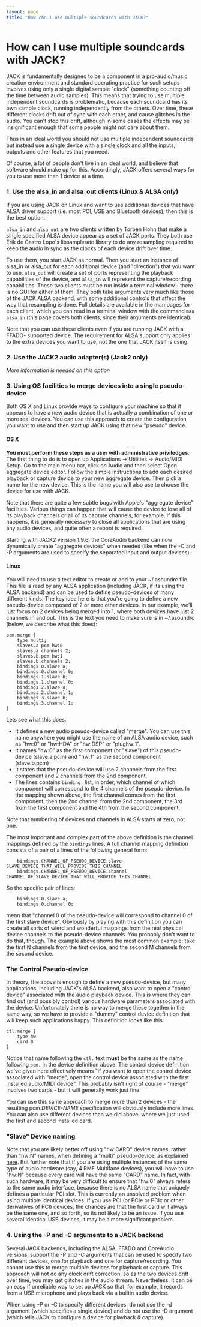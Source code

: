 ```yaml
---
layout: page
title: "How can I use multiple soundcards with JACK?"
---
```


# How can I use multiple soundcards with JACK?

JACK is fundamentally designed to be a component in a pro-audio/music creation
environment and standard operating practice for such setups involves using
only a single digital sample "clock" (something counting off the time between
audio samples). This means that trying to use multiple independent soundcards
is problematic, because each soundcard has its own sample clock, running
independently from the others. Over time, these different clocks drift out of
sync with each other, and cause glitches in the audio. You can't stop this
drift, although in some cases the effects may be insignificant enough that
some people might not care about them.

Thus in an ideal world you should not use multiple independent soundcards but
instead use a single device with a single clock and all the inputs, outputs
and other features that you need.

Of course, a lot of people don't live in an ideal world, and believe that
software should make up for this. Accordingly, JACK offers several ways for
you to use more than 1 device at a time.

### 1. Use the alsa_in and alsa_out clients (Linux & ALSA only)

If you are using JACK on Linux and want to use additional devices that have
ALSA driver support (i.e. most PCI, USB and Bluetooth devices), then this is
the best option.

`alsa_in` and `alsa_out` are two clients written by Torben Hohn that make a
single specified ALSA device appear as a set of JACK ports. They both use Erik
de Castro Lopo's libsamplerate library to do any resampling required to keep
the audio in sync as the clocks of each device drift over time.

To use them, you start JACK as normal. Then you start an instance of alsa_in
or alsa_out for each additional device (and "direction") that you want to use.
`alsa_out` will create a set of ports representing the playback capabilities
of the device, and `alsa_in` will represent the capture/recording
capabilities. These two clients must be run inside a terminal window - there
is no GUI for either of them. They both take arguments very much like those of
the JACK ALSA backend, with some additional controls that affect the way that
resampling is done. Full details are available in the man pages for each
client, which you can read in a terminal window with the command `man alsa_in`
(this page covers both clients, since their arguments are identical).

Note that you can use these clients even if you are running JACK with a FFADO-
supported device. The requirement for ALSA support only applies to the extra
devices you want to use, not the one that JACK itself is using.

### 2. Use the JACK2 audio adapter(s) (Jack2 only)

_More information is needed on this option_

### 3. Using OS facilities to merge devices into a single pseudo-device

Both OS X and Linux provide ways to configure your machine so that it appears
to have a new audio device that is actually a combination of one or more real
devices. You can use this approach to create the configuration you want to use
and then start up JACK using that new "pseudo" device.

#### OS X

**You must perform these steps as a user with administrative priviledges**.
The first thing to do is to open up
Applications -> Utilities -> Audio/MIDI Setup.
Go to the main menu bar, click on Audio and then select
Open aggregate device editor. Follow the simple instructions to
add each desired playback or capture device to your new aggregate device.
Then pick a name for the new device. This is the name you will also use
to choose the device for use with JACK. 

Note that there are quite a few subtle bugs with Apple's "aggregate device"
facilities. Various things can happen that will cause the device to lose all
of its playback channels or all of its capture channels, for example. If this
happens, it is generally necessary to close all applications that are using
any audio devices, and quite often a reboot is required.

Starting with JACK2 version 1.9.6, the CoreAudio backend can now dynamically
create "aggregate devices" when needed (like when the -C and -P arguments are
used to specify the separated input and output devices).

#### Linux

You will need to use a text editor to create or add to your ~/.asoundrc file.
This file is read by any ALSA application (including JACK, if its using the
ALSA backend) and can be used to define pseudo-devices of many different
kinds. The key idea here is that you're going to define a new pseudo-device
composed of 2 or more other devices. In our example, we'll just focus on 2
devices being merged into 1, where both devices have just 2 channels in and
out. This is the text you need to make sure is in ~/.asoundrc (below, we
describe what this does):

    
    
    pcm.merge {
        type multi;
        slaves.a.pcm hw:0
        slaves.a.channels 2;
        slaves.b.pcm hw:1
        slaves.b.channels 2;
        bindings.0.slave a;
        bindings.0.channel 0;
        bindings.1.slave b;
        bindings.1.channel 0;
        bindings.2.slave a;
        bindings.2.channel 1;
        bindings.3.slave b;
        bindings.3.channel 1;
    }
    

Lets see what this does.

* It defines a new audio pseudo-device called "merge".
  You can use this name anywhere you might use the name of an ALSA audio device,
  such as "hw:0" or "hw:HDA" or "hw:DSP" or "plughw:1". 
* It names "hw:0" as the first component (or "slave") of this pseudo-device
  (slave.a.pcm) and "hw:1" as the second component (slave.b.pcm) 
* It states that the pseudo-device will use 2 channels from the first component
  and 2 channels from the 2nd component. 
* The lines contains `binding.` list, in order,
  which channel of which component will correspond to
  the 4 channels of the pseudo-device. In the mapping shown above,
  the first channel comes from the first component,
  then the 2nd channel from the 2nd component,
  the 3rd from the first component and the 4th from the second component. 

Note that numbering of devices and channels in ALSA starts at zero, not one.

The most important and complex part of the above definition is the channel
mappings defined by the `bindings` lines. A full channel mapping definition
consists of a pair of a lines of the following general form:

    
    
    	bindings.CHANNEL_OF_PSEUDO_DEVICE.slave SLAVE_DEVICE_THAT_WILL_PROVIDE_THIS_CHANNEL
    	bindings.CHANNEL_OF_PSEUDO_DEVICE.channel CHANNEL_OF_SLAVE_DEVICE_THAT_WILL_PROVIDE_THIS_CHANNEL
    

So the specific pair of lines:

    
    
        bindings.0.slave a;
        bindings.0.channel 0;
    

mean that "channel 0 of the pseudo-device will correspond to channel 0 of the
first slave device". Obviously by playing with this definition you can create
all sorts of wierd and wonderful mappings from the real physical device
channels to the pseudo-device channels. You probably don't want to do that,
though. The example above shows the most common example: take the first N
channels from the first device, and the second M channels from the second
device.

### The Control Pseudo-device

In theory, the above is enough to define a new pseudo-device, but many
applications, including JACK's ALSA backend, also want to open a "control
device" associated with the audio playback device. This is where they can find
out (and possibly control) various hardware parameters associated with the
device. Unfortunately there is no way to merge these together in the same way,
so we have to provide a "dummy" control device definition that will keep such
applications happy. This definition looks like this:

    
    
    ctl.merge {
        type hw
        card 0
    }
    

Notice that name following the `ctl.` text **must** be the same as the name
following `pcm.` in the device definition above. The control device definition
we've given here effectively means "if you want to open the control device
associated with "merge", open the control device associated with the first
installed audio/MIDI device". This probably isn't right of course - "merge"
involves two cards - but it will generally work just fine.

You can use this same approach to merge more than 2 devices - the resulting
pcm._DEVICE-NAME_ specification will obviously include more lines. You can
also use different devices than we did above, where we just used the first and
second installed card.

### "Slave" Device naming

Note that you are likely better off using "hw:CARD" device names, rather than
"hw:N" names, when defining a "multi" pseudo-device, as explained
[here](device_naming.html). But
further note that if you are using multiple instances of the same type of
audio hardware (say, 4 RME Multiface devices), you will have to use "hw:N"
because every card will have the same "CARD" name. In fact, with such
hardware, it may be very difficult to ensure that "hw:0" always refers to the
same audio interface, because there is no ALSA name that uniquely defines a
particular PCI slot. This is currently an unsolved problem when using multiple
identical devices. If you use PCI (or PCIe or PCIx or other derivatives of
PCI) devices, the chances are that the first card will always be the same one,
and so forth, so its not likely to be an issue. If you use several identical
USB devices, it may be a more significant problem.

### 4. Using the -P and -C arguments to a JACK backend

Several JACK backends, including the ALSA, FFADO and CoreAudio versions,
support the -P and -C arguments that can be used to specify two different
devices, one for playback and one for capture/recording. You cannot use this
to merge multiple devices for playback or capture. This approach will not do
any clock drift correction, so as the two devices drift over time, you may get
glitches in the audio stream. Nevertheless, it can be an easy if unreliable
way to set up JACK so that, for example, it records from a USB microphone and
plays back via a builtin audio device.

When using -P or -C to specify different devices, do not use the -d argument
(which specifies a single device) and do not use the -D argument (which tells
JACK to configure a device for playback & capture).

